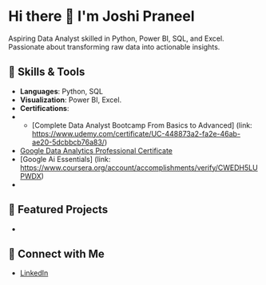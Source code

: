 # Hi there 👋 I'm Joshi Praneel
Aspiring Data Analyst skilled in Python, Power BI, SQL, and Excel. Passionate about transforming raw data into actionable insights.

## 🚀 Skills & Tools
- **Languages**: Python, SQL
- **Visualization**: Power BI, Excel.
- **Certifications**:
- - [Complete Data Analyst Bootcamp From Basics to Advanced] (link: https://www.udemy.com/certificate/UC-448873a2-fa2e-46ab-ae20-5dcbbcb76a83/)
-  [Google Data Analytics Professional Certificate](link:https://www.coursera.org/account/accomplishments/specialization/U498A9ZLZQF5 )
- [Google Ai Essentials] (link: https://www.coursera.org/account/accomplishments/verify/CWEDH5LUPWDX)
- 

## 📌 Featured Projects
-

## 🔗 Connect with Me
- [LinkedIn](www.linkedin.com/in/joshi-praneel-04a456331)


